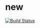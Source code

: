# new
[![Build Status](https://travis-ci.org/varsha1234reddy/new.svg?branch=master)](https://travis-ci.org/varsha1234reddy/new)
